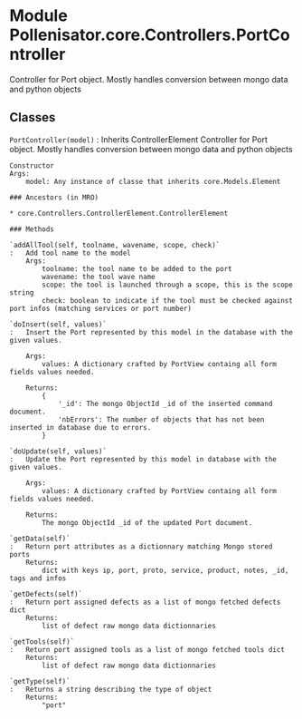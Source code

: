 Module Pollenisator.core.Controllers.PortController
===================================================
Controller for Port object. Mostly handles conversion between mongo data and python objects

Classes
-------

`PortController(model)`
:   Inherits ControllerElement
    Controller for Port object. Mostly handles conversion between mongo data and python objects
    
    Constructor
    Args:
        model: Any instance of classe that inherits core.Models.Element

    ### Ancestors (in MRO)

    * core.Controllers.ControllerElement.ControllerElement

    ### Methods

    `addAllTool(self, toolname, wavename, scope, check)`
    :   Add tool name to the model 
        Args:
            toolname: the tool name to be added to the port
            wavename: the tool wave name
            scope: the tool is launched through a scope, this is the scope string
            check: boolean to indicate if the tool must be checked against port infos (matching services or port number)

    `doInsert(self, values)`
    :   Insert the Port represented by this model in the database with the given values.
        
        Args:
            values: A dictionary crafted by PortView containg all form fields values needed.
        
        Returns:
            {
                '_id': The mongo ObjectId _id of the inserted command document.
                'nbErrors': The number of objects that has not been inserted in database due to errors.
            }

    `doUpdate(self, values)`
    :   Update the Port represented by this model in database with the given values.
        
        Args:
            values: A dictionary crafted by PortView containg all form fields values needed.
        
        Returns:
            The mongo ObjectId _id of the updated Port document.

    `getData(self)`
    :   Return port attributes as a dictionnary matching Mongo stored ports
        Returns:
            dict with keys ip, port, proto, service, product, notes, _id, tags and infos

    `getDefects(self)`
    :   Return port assigned defects as a list of mongo fetched defects dict
        Returns:
            list of defect raw mongo data dictionnaries

    `getTools(self)`
    :   Return port assigned tools as a list of mongo fetched tools dict
        Returns:
            list of defect raw mongo data dictionnaries

    `getType(self)`
    :   Returns a string describing the type of object
        Returns:
            "port"